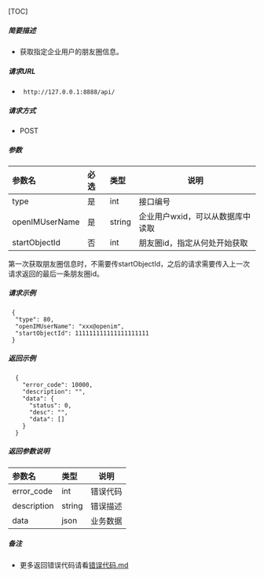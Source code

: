 [TOC]
    
##### 简要描述

- 获取指定企业用户的朋友圈信息。

##### 请求URL
- ` http://127.0.0.1:8888/api/`
  
##### 请求方式
- POST 

##### 参数

| 参数名            | 必选 | 类型     | 说明                 |
|:---------------|:---|:-------|--------------------|
| type           | 是  | int    | 接口编号               |
| openIMUserName | 是  | string | 企业用户wxid，可以从数据库中读取 |
| startObjectId  | 否  | int    | 朋友圈id，指定从何处开始获取    |

第一次获取朋友圈信息时，不需要传startObjectId，之后的请求需要传入上一次请求返回的最后一条朋友圈id。

##### 请求示例

```
 {
  "type": 80,
  "openIMUserName": "xxx@openim",
  "startObjectId": 111111111111111111111
 } 
```

##### 返回示例 

``` 
  {
    "error_code": 10000,
    "description": "",
    "data": {
      "status": 0,
      "desc": "",
      "data": []
    }
  }
```

##### 返回参数说明 

|参数名|类型|说明|
|:-----  |:-----|-----                           |
|error_code |int   |错误代码  |
|description|string|错误描述|
|data|json|业务数据|

##### 备注 

- 更多返回错误代码请看[错误代码.md](../错误代码.md)








